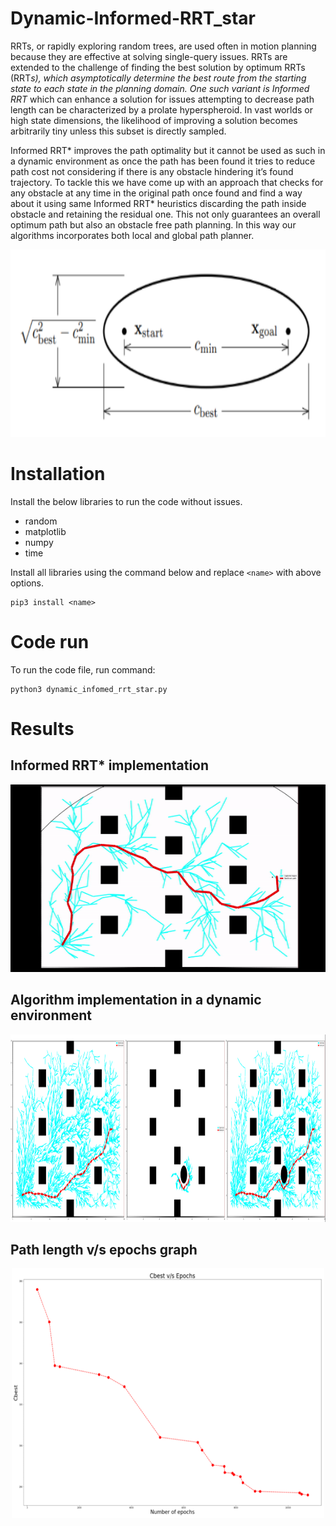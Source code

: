 # Dynamic-Informed-RRT_star
RRTs,  or  rapidly  exploring  random  trees,  are  used  often  in  motion planning because they are effective at solving single-query issues. RRTs are extended to the challenge of finding the best solution by optimum RRTs (RRT*s), which asymptotically determine the best route from the starting state to each state in the planning domain. One such variant is Informed  RRT* which can enhance a solution for issues attempting to decrease path length can be characterized by a prolate hyperspheroid. In vast worlds  or high state dimensions, the likelihood of improving  a solution becomes arbitrarily tiny unless this subset is directly sampled.

Informed  RRT*  improves  the  path  optimality  but  it  cannot  be  used  as such in a dynamic environment as once the path has been found it tries to reduce path  cost  not  considering  if  there  is  any  obstacle  hindering  it’s found trajectory. To tackle this we have come up with an approach that checks for any obstacle at any time in the original path once found and find  a  way  about  it  using  same  Informed  RRT*  heuristics discarding  the path  inside  obstacle and  retaining  the  residual  one.  This  not  only guarantees  an  overall  optimum  path  but  also  an  obstacle  free  path planning.  In this way  our algorithms  incorporates  both local  and  global path planner.  
<p align="center">
<img src="https://github.com/Hritvik-Choudhari0411/Dynamic-Informed-RRT_star/blob/main/Informed%20RRT_star%20results/Inf%20RRT%20formula.png" width="700" height="300"/>
</p>

# Installation
Install the below libraries to run the code without issues.
- random
- matplotlib
- numpy
- time

Install all libraries using the command below and replace `<name>` with above options.
```
pip3 install <name>
```
# Code run

To run the code file, run command:
```
python3 dynamic_infomed_rrt_star.py
```

# Results
## Informed RRT* implementation
<p align="center">
<img src="https://github.com/Hritvik-Choudhari0411/Dynamic-Informed-RRT_star/blob/main/Informed%20RRT_star%20results/ezgif.com-video-to-gif.gif" width="700" height="300"/>
</p>

## Algorithm implementation in a dynamic environment
<p align="center">
<img src="https://github.com/Hritvik-Choudhari0411/Dynamic-Informed-RRT_star/blob/main/Informed%20RRT_star%20results/Informed%20RRT_star%20map.png" width="900" height="300"/>
</p>

## Path length v/s epochs graph
<p align="center">
<img src="https://github.com/Hritvik-Choudhari0411/Dynamic-Informed-RRT_star/blob/main/Informed%20RRT_star%20results/C_best.png" width="500" height="400"/>
</p>
